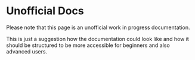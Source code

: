 # Unofficial Docs

Please note that this page is an unofficial work in progress documentation.

This is just a suggestion how the documentation could look like and how it should be structured to be more accessible for beginners and also advanced users.
